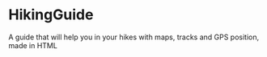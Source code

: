 HikingGuide
===========

A guide that will help you in your hikes with maps, tracks and GPS position, made in HTML

